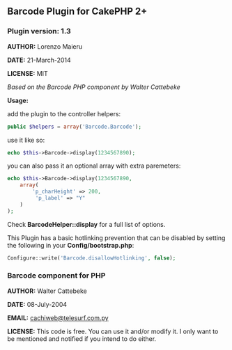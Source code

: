 

## Barcode Plugin for CakePHP 2+

### Plugin version: 1.3

**AUTHOR:** Lorenzo Maieru

**DATE:** 21-March-2014

**LICENSE:** MIT

*Based on the Barcode PHP component by Walter Cattebeke*

**Usage:**

add the plugin to the controller helpers:

```php
public $helpers = array('Barcode.Barcode'); 
```

use it like so:

```php
echo $this->Barcode->display(1234567890);
```

you can also pass it an optional array with extra paremeters:

```php
echo $this->Barcode->display(1234567890, 
	array(
		'p_charHeight' => 200,
		 'p_label' => "Y"
	)
);
```

Check **BarcodeHelper::display** for a full list of options.

This Plugin has a basic hotlinking prevention that can be disabled by setting the following in your **Config/bootstrap.php**:

```php
Configure::write('Barcode.disallowHotlinking', false);
```



### Barcode component for PHP

**AUTHOR:** Walter Cattebeke

**DATE:** 08-July-2004

**EMAIL:** cachiweb@telesurf.com.py

**LICENSE:** This code is free. You can use it and/or 
modify it.
I only want to be mentioned and notified if you
intend to do either.
